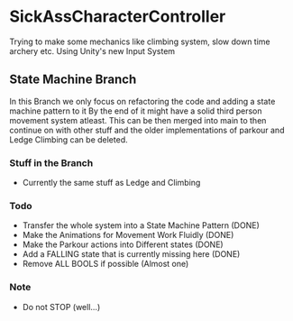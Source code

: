 # SickAssCharacterController
Trying to make some mechanics like climbing system, slow down time archery etc. 
Using Unity's new Input System

## State Machine Branch

In this Branch we only focus on refactoring the code and adding a  state machine pattern to it
By the end of it might have a solid third person movement system atleast.
This can be then merged into main to then continue on with other stuff and 
the older implementations of parkour and Ledge Climbing can be deleted.

### Stuff in the Branch
- Currently the same stuff as Ledge and Climbing

### Todo
- Transfer the whole system into a State Machine Pattern (DONE)
- Make the Animations for Movement Work Fluidly (DONE)
- Make the Parkour actions into Different states (DONE)
- Add a FALLING state that is currently missing here (DONE)
- Remove ALL BOOLS if possible (Almost one)

### Note
- Do not STOP (well...)
